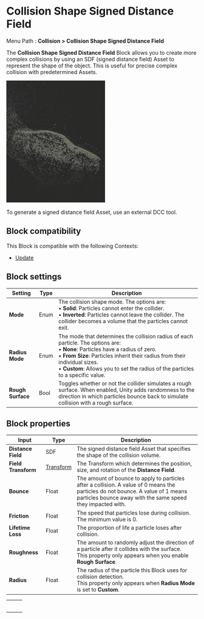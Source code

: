 # Collision Shape Signed Distance Field

Menu Path : **Collision > Collision Shape Signed Distance Field**

The **Collision Shape Signed Distance Field** Block allows you to create more complex collisions by using an SDF (signed distance field) Asset to represent the shape of the object. This is useful for precise complex collision with predetermined Assets.

![](Images/Block-CollideWithSDFMain.png)

To generate a signed distance field Asset, use an external DCC tool.

## Block compatibility

This Block is compatible with the following Contexts:

- [Update](Context-Update.md)

## Block settings

| **Setting**       | **Type** | **Description**                                              |
| ----------------- | -------- | ------------------------------------------------------------ |
| **Mode**          | Enum     | The collision shape mode. The options are:<br/>&#8226; **Solid**: Particles cannot enter the collider.<br/>&#8226; **Inverted**: Particles cannot leave the collider. The collider becomes a volume that the particles cannot exit. |
| **Radius Mode**   | Enum     | The mode that determines the collision radius of each particle. The options are:<br/>&#8226; **None**: Particles have a radius of zero.<br/>&#8226; **From Size**: Particles inherit their radius from their individual sizes.<br/>&#8226; **Custom**: Allows you to set the radius of the particles to a specific value. |
| **Rough Surface** | Bool     | Toggles whether or not the collider simulates a rough surface. When enabled, Unity adds randomness to the direction in which particles bounce back to simulate collision with a rough surface. |

## Block properties

| **Input**           | **Type**                       | **Description**                                              |
| ------------------- | ------------------------------ | ------------------------------------------------------------ |
| **Distance Field**  | SDF                            | The signed distance field Asset that specifies the shape of the collision volume. |
| **Field Transform** | [Transform](Type-Transform.md) | The Transform which determines the position, size, and rotation of the **Distance Field**. |
| **Bounce**          | Float                          | The amount of bounce to apply to particles after a collision. A value of 0 means the particles do not bounce. A value of 1 means particles bounce away with the same speed they impacted with. |
| **Friction**        | Float                          | The speed that particles lose during collision. The minimum value is 0. |
| **Lifetime Loss**   | Float                          | The proportion of life a particle loses after collision.     |
| **Roughness**       | Float                          | The amount to randomly adjust the direction of a particle after it collides with the surface.<br/>This property only appears when you enable **Rough Surface**. |
| **Radius**          | Float                          | The radius of the particle this Block uses for collision detection.<br/>This property only appears when **Radius Mode** is set to **Custom**. |

|      |      |      |
| ---- | ---- | ---- |
|      |      |      |
|      |      |      |
|      |      |      |
|      |      |      |
|      |      |      |
|      |      |      |
